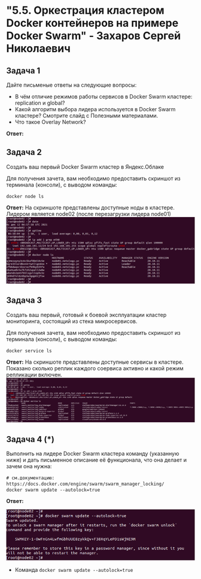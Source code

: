 # "5.5. Оркестрация кластером Docker контейнеров на примере Docker Swarm" - Захаров Сергей Николаевич

## Задача 1

Дайте письменые ответы на следующие вопросы:

- В чём отличие режимов работы сервисов в Docker Swarm кластере: replication и global?
- Какой алгоритм выбора лидера используется в Docker Swarm кластере? Смотрите слайд с Полезными материалами.
- Что такое Overlay Network?

**Ответ:**

## Задача 2

Создать ваш первый Docker Swarm кластер в Яндекс.Облаке

Для получения зачета, вам необходимо предоставить скриншот из терминала (консоли), с выводом команды:
```
docker node ls
```

**Ответ:** 
На скриншоте представлены доступные ноды в кластере. Лидером является node02 (после перезагрузки лидера node01)
![docker-node-ls](/05-virt-05-docker-swarm/Lecture/img/docker-node-ls.png)

## Задача 3

Создать ваш первый, готовый к боевой эксплуатации кластер мониторинга, состоящий из стека микросервисов.

Для получения зачета, вам необходимо предоставить скриншот из терминала (консоли), с выводом команды:
```
docker service ls
```

**Ответ:** 
На скриншоте представлены доступные сервисы в кластере. Показано сколько реплик каждого соервиса активно и какой режим репликации включен.
![docker-service-ls](/05-virt-05-docker-swarm/Lecture/img/docker-service-ls.png)

## Задача 4 (*)

Выполнить на лидере Docker Swarm кластера команду (указанную ниже) и дать письменное описание её функционала, что она делает и зачем она нужна:
```
# см.документацию: https://docs.docker.com/engine/swarm/swarm_manager_locking/
docker swarm update --autolock=true
```
**Ответ:**

![docker-swarm-update](/05-virt-05-docker-swarm/Lecture/img/docker-swarm-update.png)
* Команда ` docker swarm update --autolock=true ` 
